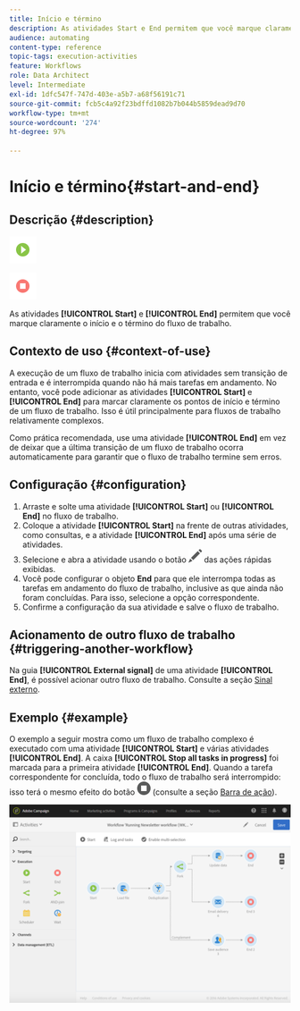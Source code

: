 ```yaml
---
title: Início e término
description: As atividades Start e End permitem que você marque claramente o início e o término do fluxo de trabalho.
audience: automating
content-type: reference
topic-tags: execution-activities
feature: Workflows
role: Data Architect
level: Intermediate
exl-id: 1dfc547f-747d-403e-a5b7-a68f56191c71
source-git-commit: fcb5c4a92f23bdffd1082b7b044b5859dead9d70
workflow-type: tm+mt
source-wordcount: '274'
ht-degree: 97%

---
```


# Início e término{#start-and-end}

## Descrição {#description}

![](assets/start.png)

![](assets/end.png)

As atividades **[!UICONTROL Start]** e **[!UICONTROL End]** permitem que você marque claramente o início e o término do fluxo de trabalho.

## Contexto de uso {#context-of-use}

A execução de um fluxo de trabalho inicia com atividades sem transição de entrada e é interrompida quando não há mais tarefas em andamento. No entanto, você pode adicionar as atividades **[!UICONTROL Start]** e **[!UICONTROL End]** para marcar claramente os pontos de início e término de um fluxo de trabalho. Isso é útil principalmente para fluxos de trabalho relativamente complexos.

Como prática recomendada, use uma atividade **[!UICONTROL End]** em vez de deixar que a última transição de um fluxo de trabalho ocorra automaticamente para garantir que o fluxo de trabalho termine sem erros.

## Configuração {#configuration}

1. Arraste e solte uma atividade **[!UICONTROL Start]** ou **[!UICONTROL End]** no fluxo de trabalho.
1. Coloque a atividade **[!UICONTROL Start]** na frente de outras atividades, como consultas, e a atividade **[!UICONTROL End]** após uma série de atividades.
1. Selecione e abra a atividade usando o botão ![](assets/edit_darkgrey-24px.png) das ações rápidas exibidas.
1. Você pode configurar o objeto **End** para que ele interrompa todas as tarefas em andamento do fluxo de trabalho, inclusive as que ainda não foram concluídas. Para isso, selecione a opção correspondente.
1. Confirme a configuração da sua atividade e salve o fluxo de trabalho.

## Acionamento de outro fluxo de trabalho {#triggering-another-workflow}

Na guia **[!UICONTROL External signal]** de uma atividade **[!UICONTROL End]**, é possível acionar outro fluxo de trabalho. Consulte a seção [Sinal externo](../../automating/using/external-signal.md).

## Exemplo {#example}

O exemplo a seguir mostra como um fluxo de trabalho complexo é executado com uma atividade **[!UICONTROL Start]** e várias atividades **[!UICONTROL End]**. A caixa **[!UICONTROL Stop all tasks in progress]** foi marcada para a primeira atividade **[!UICONTROL End]**. Quando a tarefa correspondente for concluída, todo o fluxo de trabalho será interrompido: isso terá o mesmo efeito do botão ![](assets/stop_darkgrey-24px.png) (consulte a seção [Barra de ação](../../automating/using/workflow-interface.md#action-bar)).

![](assets/wkf_start_end_example.png)

